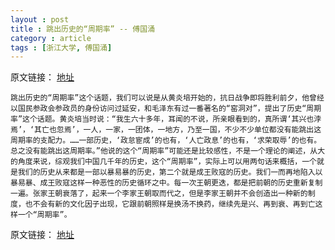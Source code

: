 ```yaml
---
layout : post
title : 跳出历史的“周期率” -- 傅国涌
category : article
tags : [浙江大学, 傅国涌]
---
```


原文链接： [地址](http://blog.sina.com.cn/s/blog_48fe46d90102e2zd.html)

	跳出历史的“周期率”这个话题，我们可以说是从黄炎培开始的，抗日战争即将胜利前夕，他曾经以国民参政会参政员的身份访问过延安，和毛泽东有过一番著名的“窑洞对”，提出了历史“周期率”这个话题。黄炎培当时说：“我生六十多年，耳闻的不说，所亲眼看到的，真所谓‘其兴也浡焉’，‘其亡也忽焉’，一人，一家，一团体，一地方，乃至一国，不少不少单位都没有能跳出这周期率的支配力。……一部历史，‘政怠宦成’的也有，‘人亡政息’的也有，‘求荣取辱’的也有。总之没有能跳出这周期率。”他说的这个“周期率”可能还是比较感性，不是一个理论的阐述，从大的角度来说，综观我们中国几千年的历史，这个“周期率”，实际上可以用两句话来概括，一个就是我们的历史从来都是一部以暴易暴的历史，第二个就是成王败寇的历史。我们一而再地陷入以暴易暴、成王败寇这样一种恶性的历史循环之中。每一次王朝更迭，都是把前朝的历史重新复制一遍。张家王朝衰落了，起来一个李家王朝取而代之，但是李家王朝并不会创造出一种新的制度，也不会有新的文化因子出现，它跟前朝照样是换汤不换药，继续先是兴、再到衰、再到亡这样一个“周期率”。

原文链接： [地址](http://blog.sina.com.cn/s/blog_48fe46d90102e2zd.html)